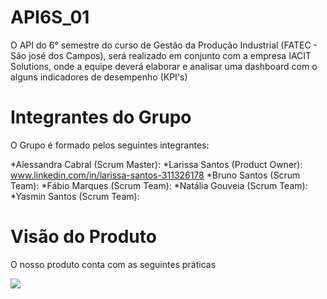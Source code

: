 # API6S_01
O API do 6° semestre do curso de Gestão da Produção Industrial (FATEC - São josé dos Campos), será realizado em conjunto com a empresa IACIT Solutions, onde a equipe deverá elaborar e analisar uma dashboard com o alguns indicadores de desempenho (KPI's)

# Integrantes do Grupo
O Grupo é formado pelos seguintes integrantes:

*Alessandra Cabral (Scrum Master):
*Larissa Santos (Product Owner): www.linkedin.com/in/larissa-santos-311326178
*Bruno Santos (Scrum Team):
*Fábio Marques (Scrum Team):
*Natália Gouveia (Scrum Team):
*Yasmin Santos (Scrum Team):

# Visão do Produto
O nosso produto conta com as seguintes práticas

<img src="C:\Users\Larissa\Downloads\Backlog do Produto-Map 1.png">


